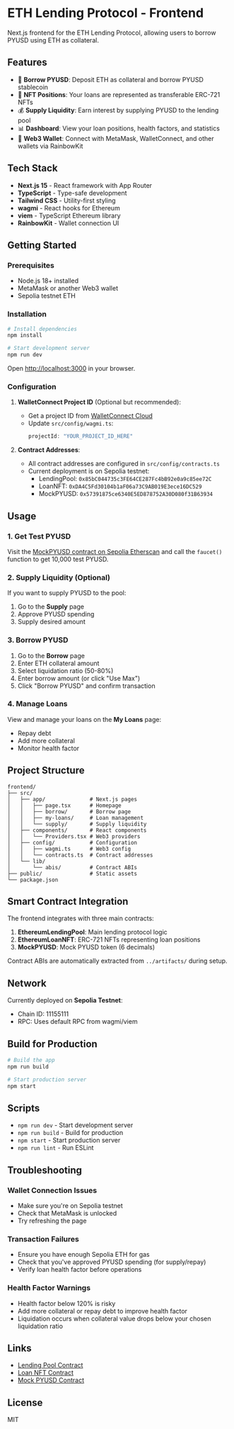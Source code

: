 # ETH Lending Protocol - Frontend

Next.js frontend for the ETH Lending Protocol, allowing users to borrow PYUSD using ETH as collateral.

## Features

- 🏦 **Borrow PYUSD**: Deposit ETH as collateral and borrow PYUSD stablecoin
- 🎫 **NFT Positions**: Your loans are represented as transferable ERC-721 NFTs
- 💰 **Supply Liquidity**: Earn interest by supplying PYUSD to the lending pool
- 📊 **Dashboard**: View your loan positions, health factors, and statistics
- 🔗 **Web3 Wallet**: Connect with MetaMask, WalletConnect, and other wallets via RainbowKit

## Tech Stack

- **Next.js 15** - React framework with App Router
- **TypeScript** - Type-safe development
- **Tailwind CSS** - Utility-first styling
- **wagmi** - React hooks for Ethereum
- **viem** - TypeScript Ethereum library
- **RainbowKit** - Wallet connection UI

## Getting Started

### Prerequisites

- Node.js 18+ installed
- MetaMask or another Web3 wallet
- Sepolia testnet ETH

### Installation

```bash
# Install dependencies
npm install

# Start development server
npm run dev
```

Open [http://localhost:3000](http://localhost:3000) in your browser.

### Configuration

1. **WalletConnect Project ID** (Optional but recommended):
   - Get a project ID from [WalletConnect Cloud](https://cloud.walletconnect.com)
   - Update `src/config/wagmi.ts`:
     ```typescript
     projectId: "YOUR_PROJECT_ID_HERE"
     ```

2. **Contract Addresses**:
   - All contract addresses are configured in `src/config/contracts.ts`
   - Current deployment is on Sepolia testnet:
     - LendingPool: `0x85bC044735c3FE64CE287Fc4bB92e0a9c85ee72C`
     - LoanNFT: `0xDA4C5Fd30104b1aF06a73C9AB019E3ece16DC529`
     - MockPYUSD: `0x57391875ce6340E5ED878752A30D080f31B63934`

## Usage

### 1. Get Test PYUSD

Visit the [MockPYUSD contract on Sepolia Etherscan](https://sepolia.etherscan.io/address/0x57391875ce6340E5ED878752A30D080f31B63934#writeContract) and call the `faucet()` function to get 10,000 test PYUSD.

### 2. Supply Liquidity (Optional)

If you want to supply PYUSD to the pool:
1. Go to the **Supply** page
2. Approve PYUSD spending
3. Supply desired amount

### 3. Borrow PYUSD

1. Go to the **Borrow** page
2. Enter ETH collateral amount
3. Select liquidation ratio (50-80%)
4. Enter borrow amount (or click "Use Max")
5. Click "Borrow PYUSD" and confirm transaction

### 4. Manage Loans

View and manage your loans on the **My Loans** page:
- Repay debt
- Add more collateral
- Monitor health factor

## Project Structure

```
frontend/
├── src/
│   ├── app/              # Next.js pages
│   │   ├── page.tsx      # Homepage
│   │   ├── borrow/       # Borrow page
│   │   ├── my-loans/     # Loan management
│   │   └── supply/       # Supply liquidity
│   ├── components/       # React components
│   │   └── Providers.tsx # Web3 providers
│   ├── config/           # Configuration
│   │   ├── wagmi.ts      # Web3 config
│   │   └── contracts.ts  # Contract addresses
│   └── lib/
│       └── abis/         # Contract ABIs
├── public/               # Static assets
└── package.json
```

## Smart Contract Integration

The frontend integrates with three main contracts:

1. **EthereumLendingPool**: Main lending protocol logic
2. **EthereumLoanNFT**: ERC-721 NFTs representing loan positions
3. **MockPYUSD**: Mock PYUSD token (6 decimals)

Contract ABIs are automatically extracted from `../artifacts/` during setup.

## Network

Currently deployed on **Sepolia Testnet**:
- Chain ID: 11155111
- RPC: Uses default RPC from wagmi/viem

## Build for Production

```bash
# Build the app
npm run build

# Start production server
npm start
```

## Scripts

- `npm run dev` - Start development server
- `npm run build` - Build for production
- `npm start` - Start production server
- `npm run lint` - Run ESLint

## Troubleshooting

### Wallet Connection Issues
- Make sure you're on Sepolia testnet
- Check that MetaMask is unlocked
- Try refreshing the page

### Transaction Failures
- Ensure you have enough Sepolia ETH for gas
- Check that you've approved PYUSD spending (for supply/repay)
- Verify loan health factor before operations

### Health Factor Warnings
- Health factor below 120% is risky
- Add more collateral or repay debt to improve health factor
- Liquidation occurs when collateral value drops below your chosen liquidation ratio

## Links

- [Lending Pool Contract](https://sepolia.etherscan.io/address/0x85bC044735c3FE64CE287Fc4bB92e0a9c85ee72C)
- [Loan NFT Contract](https://sepolia.etherscan.io/address/0xDA4C5Fd30104b1aF06a73C9AB019E3ece16DC529)
- [Mock PYUSD Contract](https://sepolia.etherscan.io/address/0x57391875ce6340E5ED878752A30D080f31B63934)

## License

MIT
